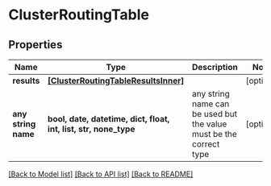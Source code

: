 # ClusterRoutingTable


## Properties
Name | Type | Description | Notes
------------ | ------------- | ------------- | -------------
**results** | [**[ClusterRoutingTableResultsInner]**](ClusterRoutingTableResultsInner.md) |  | [optional] 
**any string name** | **bool, date, datetime, dict, float, int, list, str, none_type** | any string name can be used but the value must be the correct type | [optional]

[[Back to Model list]](../README.md#documentation-for-models) [[Back to API list]](../README.md#documentation-for-api-endpoints) [[Back to README]](../README.md)


